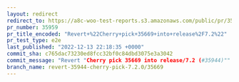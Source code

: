 ```yaml
---
layout: redirect
redirect_to: https://a8c-woo-test-reports.s3.amazonaws.com/public/pr/35959/e2e/index.html
pr_number: 35959
pr_title_encoded: "Revert+%22Cherry+pick+35669+into+release%2F7.2%22"
pr_test_type: e2e
last_published: "2022-12-13 22:18:35 +0000"
commit_sha: c765dac73230ed8fcc32bf0c84dbd3075e3a3042
commit_message: "Revert "Cherry pick 35669 into release/7.2 (#35944)""
branch_name: revert-35944-cherry-pick-7.2.0/35669
---
```

